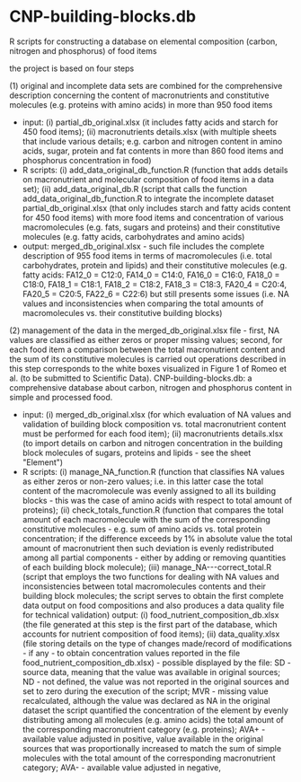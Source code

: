 # CNP-building-blocks.db
R scripts for constructing a database on elemental composition (carbon, nitrogen and phosphorus) of food items

the project is based on four steps

(1) original and incomplete data sets are combined for the comprehensive description concerning the content of macronutrients and constitutive molecules (e.g. proteins with amino acids) in more than 950 food items
- input: (i) partial_db_original.xlsx (it includes fatty acids and starch for 450 food items); (ii) macronutrients details.xlsx (with multiple sheets that include various details; e.g. carbon and nitrogen content in amino acids, sugar, protein and fat contents in more than 860 food items and phosphorus concentration in food)
- R scripts: (i) add_data_original_db_function.R (function that adds details on macronutrient and molecular composition of food items in a data set); (ii) add_data_original_db.R (script that calls the function add_data_original_db_function.R to integrate the incomplete dataset partial_db_original.xlsx (that only includes starch and fatty acids content for 450 food items) with more food items and concentration of various macromolecules (e.g. fats, sugars and proteins) and their constitutive molecules (e.g. fatty acids, carbohydrates and amino acids)
- output: merged_db_original.xlsx - such file includes the complete description of 955 food items in terms of macromolecules (i.e. total carbohydrates, protein and lipids) and their constitutive molecules (e.g. fatty acids: FA12_0 = C12:0, FA14_0 = C14:0, FA16_0 = C16:0, FA18_0 = C18:0, FA18_1 = C18:1, FA18_2 = C18:2, FA18_3 = C18:3, FA20_4 = C20:4, FA20_5 = C20:5, FA22_6 = C22:6) but still presents some issues (i.e. NA values and inconsistencies when comparing the total amounts of macromolecules vs. their constitutive building blocks)

(2) management of the data in the merged_db_original.xlsx file - first, NA values are classified as either zeros or proper missing values; second, for each food item a comparison between the total macronutrient content and the sum of its constitutive molecules is carried out
operations described in this step corresponds to the white boxes visualized in Figure 1 of Romeo et al. (to be submitted to Scientific Data). CNP-building-blocks.db: a comprehensive database about carbon, nitrogen and phosphorus content in simple and processed food.
- input: (i) merged_db_original.xlsx (for which evaluation of NA values and validation of building block composition vs. total macronutrient content must be performed for each food item); (ii) macronutrients details.xlsx (to import details on carbon and nitrogen concentration in the building block molecules of sugars, proteins and lipids - see the sheet "Element")
- R scripts: (i) manage_NA_function.R (function that classifies NA values as either zeros or non-zero values; i.e. in this latter case the total content of the macromolecule was evenly assigned to all its building blocks - this was the case of amino acids with respect to total amount of proteins); (ii) check_totals_function.R (function that compares the total amount of each macromolecule with the sum of the corresponding constitutive molecules - e.g. sum of amino acids vs. total protein concentration; if the difference exceeds by 1% in absolute value the total amount of macronutrient then such deviation is evenly redistributed among all partial components - either by adding or removing quantities of each building block molecule); (iii) manage_NA---correct_total.R (script that employs the two functions for dealing with NA values and inconsistencies between total macromolecules contents and their building block molecules; the script serves to obtain the first complete data output on food compositions and also produces a data quality file for technical validation)
output: (i) food_nutrient_composition_db.xlsx (the file generated at this step is the first part of the database, which accounts for nutrient composition of food items); (ii) data_quality.xlsx (file storing details on the type of changes made/record of modifications - if any - to obtain concentration values reported in the file food_nutrient_composition_db.xlsx) - possible displayed by the file: SD - source data, meaning that the value was available in original sources; ND - not defined, the value was not reported in the original sources and set to zero during the execution of the script; MVR - missing value recalculated, although the value was declared as NA in the original dataset the script quantified the concentration of the element by evenly distributing among all molecules (e.g. amino acids) the total amount of the corresponding macronutrient category (e.g. proteins); AVA+ - available value adjusted in positive, value available in the original sources that was proportionally increased to match the sum of simple molecules with the total amount of the corresponding macronutrient category; AVA- - available value adjusted in negative, 





